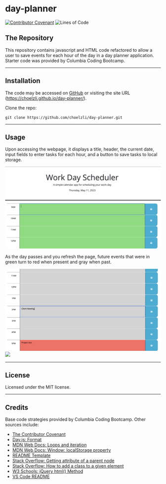 # day-planner
[![Contributor Covenant](https://img.shields.io/badge/Contributor%20Covenant-2.1-4baaaa.svg)](code_of_conduct.md)
![Lines of Code](https://img.shields.io/tokei/lines/github/choelzli/day-planner)
## The Repository

This repository contains javascript and HTML code refactored to allow a user to save events for each hour of the day in a day planner application. Starter code was provided by Columbia Coding Bootcamp.

---

## Installation

The code may be accessed on [GitHub](https://github.com/choelzli/day-planner) or visiting the site URL (https://choelzli.github.io/day-planner/).

Clone the repo:
```
git clone https://github.com/choelzli/day-planner.git
```
---

## Usage

Upon accessing the webpage, it displays a title, header, the current date, input fields to enter tasks for each hour, and a button to save tasks to local storage.  

![](./assets/images/ssreadme1.png)

As the day passes and you refresh the page, future events that were in green turn to red when present and gray when past.

![](./assets/images/ssreadme2.png) ![](./assets/images/ss-readme3.png)

---

## License

Licensed under the MIT license.

---

## Credits

Base code strategies provided by Columbia Coding Bootcamp. Other sources include:
* [The Contributor Covenant](https://www.contributor-covenant.org/)
* [Day.js: Format](https://day.js.org/docs/en/display/format)
* [MDN Web Docs: Loops and iteration](https://developer.mozilla.org/en-US/docs/Web/JavaScript/Guide/Loops_and_iteration)
* [MDN Web Docs: Window: localStorage property](https://developer.mozilla.org/en-US/docs/Web/API/Window/localStorage)
* [README Template](https://github.com/othneildrew/Best-README-Template)
* [Stack Overflow: Getting attribute of a parent node](https://stackoverflow.com/questions/9126264/getting-attribute-of-a-parent-node)
* [Stack Overflow: How to add a class to a given element](https://stackoverflow.com/questions/507138/how-to-add-a-class-to-a-given-element)
* [W3 Schools: jQuery html() Method](https://www.w3schools.com/jquery/html_html.asp)
* [VS Code README](https://github.com/microsoft/vscode/tree/main)